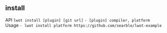 ## install
API
  `lwot install [plugin] [git url]`
    `- [plugin] compiler, platform`
Usage
  `- lwot install platform https://github.com/searble/lwot-example`